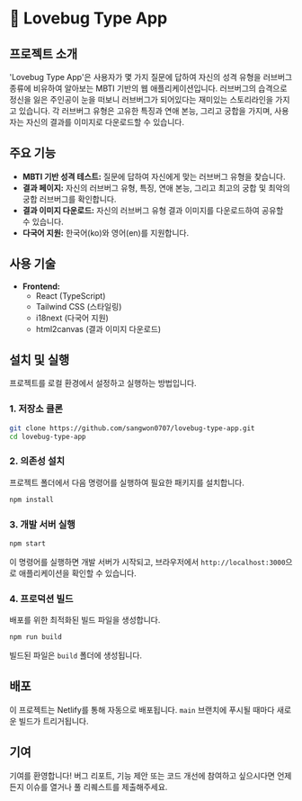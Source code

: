 # 💖 Lovebug Type App

## 프로젝트 소개

'Lovebug Type App'은 사용자가 몇 가지 질문에 답하여 자신의 성격 유형을 러브버그 종류에 비유하여 알아보는 MBTI 기반의 웹 애플리케이션입니다. 러브버그의 습격으로 정신을 잃은 주인공이 눈을 떠보니 러브버그가 되어있다는 재미있는 스토리라인을 가지고 있습니다. 각 러브버그 유형은 고유한 특징과 연애 본능, 그리고 궁합을 가지며, 사용자는 자신의 결과를 이미지로 다운로드할 수 있습니다.

## 주요 기능

-   **MBTI 기반 성격 테스트:** 질문에 답하여 자신에게 맞는 러브버그 유형을 찾습니다.
-   **결과 페이지:** 자신의 러브버그 유형, 특징, 연애 본능, 그리고 최고의 궁합 및 최악의 궁합 러브버그를 확인합니다.
-   **결과 이미지 다운로드:** 자신의 러브버그 유형 결과 이미지를 다운로드하여 공유할 수 있습니다.
-   **다국어 지원:** 한국어(ko)와 영어(en)를 지원합니다.

## 사용 기술

-   **Frontend:**
    -   React (TypeScript)
    -   Tailwind CSS (스타일링)
    -   i18next (다국어 지원)
    -   html2canvas (결과 이미지 다운로드)

## 설치 및 실행

프로젝트를 로컬 환경에서 설정하고 실행하는 방법입니다.

### 1. 저장소 클론

```bash
git clone https://github.com/sangwon0707/lovebug-type-app.git
cd lovebug-type-app
```

### 2. 의존성 설치

프로젝트 폴더에서 다음 명령어를 실행하여 필요한 패키지를 설치합니다.

```bash
npm install
```

### 3. 개발 서버 실행

```bash
npm start
```

이 명령어를 실행하면 개발 서버가 시작되고, 브라우저에서 `http://localhost:3000`으로 애플리케이션을 확인할 수 있습니다.

### 4. 프로덕션 빌드

배포를 위한 최적화된 빌드 파일을 생성합니다.

```bash
npm run build
```

빌드된 파일은 `build` 폴더에 생성됩니다.

## 배포

이 프로젝트는 Netlify를 통해 자동으로 배포됩니다. `main` 브랜치에 푸시될 때마다 새로운 빌드가 트리거됩니다.

## 기여

기여를 환영합니다! 버그 리포트, 기능 제안 또는 코드 개선에 참여하고 싶으시다면 언제든지 이슈를 열거나 풀 리퀘스트를 제출해주세요.
